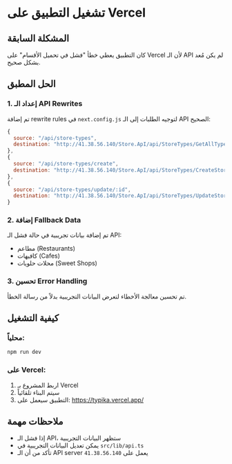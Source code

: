 # تشغيل التطبيق على Vercel

## المشكلة السابقة
كان التطبيق يعطي خطأ "فشل في تحميل الأقسام" على Vercel لأن الـ API لم يكن مُعد بشكل صحيح.

## الحل المطبق

### 1. إعداد الـ API Rewrites
تم إضافة rewrite rules في `next.config.js` لتوجيه الطلبات إلى الـ API الصحيح:

```javascript
{
  source: "/api/store-types",
  destination: "http://41.38.56.140/Store.ApI/api/StoreTypes/GetAllTypes",
},
{
  source: "/api/store-types/create", 
  destination: "http://41.38.56.140/Store.ApI/api/StoreTypes/CreateStoreType",
},
{
  source: "/api/store-types/update/:id",
  destination: "http://41.38.56.140/Store.ApI/api/StoreTypes/UpdateStoreType/:id", 
}
```

### 2. إضافة Fallback Data
تم إضافة بيانات تجريبية في حالة فشل الـ API:
- مطاعم (Restaurants)
- كافيهات (Cafes) 
- محلات حلويات (Sweet Shops)

### 3. تحسين Error Handling
تم تحسين معالجة الأخطاء لتعرض البيانات التجريبية بدلاً من رسالة الخطأ.

## كيفية التشغيل

### محلياً:
```bash
npm run dev
```

### على Vercel:
1. اربط المشروع بـ Vercel
2. سيتم البناء تلقائياً
3. التطبيق سيعمل على: https://typika.vercel.app/

## ملاحظات مهمة

- إذا فشل الـ API، ستظهر البيانات التجريبية
- يمكن تعديل البيانات التجريبية في `src/lib/api.ts`
- تأكد من أن الـ API server يعمل على `41.38.56.140` 